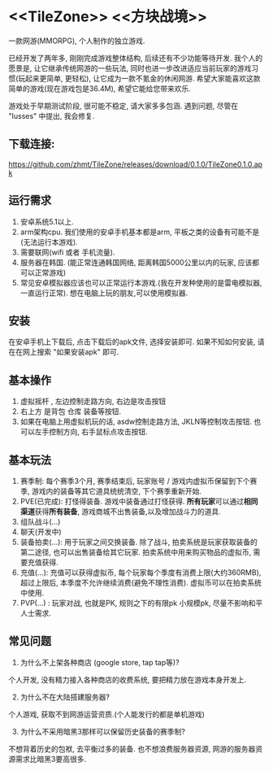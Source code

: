 # &lt;&lt;TileZone>> &lt;&lt;方块战境>> 
一款网游(MMORPG), 个人制作的独立游戏.

已经开发了两年多, 刚刚完成游戏整体结构, 后续还有不少功能等待开发. 我个人的愿景是, 让它继承传统网游的一些玩法, 同时也进一步改进适应当前玩家的游戏习惯(玩起来更简单, 更轻松), 让它成为一款不氪金的休闲网游. 希望大家能喜欢这款简单的游戏(现在游戏包是36.4M),  希望它能给您带来欢乐.

游戏处于早期测试阶段, 很可能不稳定, 请大家多多包涵. 遇到问题, 尽管在 "Iusses" 中提出, 我会修复.

## 下载连接:
https://github.com/zhmt/TileZone/releases/download/0.1.0/TileZone0.1.0.apk

## 运行需求
1. 安卓系统5.1以上.
2. arm架构cpu. 我们使用的安卓手机基本都是arm, 平板之类的设备有可能不是(无法运行本游戏).
3. 需要联网(wifi 或者 手机流量).
4. 服务器在韩国. (能正常连通韩国网络, 距离韩国5000公里以内的玩家, 应该都可以正常游戏)
5. 常见安卓模拟器应该也可以正常运行本游戏.(我在开发种使用的是雷电模拟器, 一直运行正常).
想在电脑上玩的朋友,可以使用模拟器.

## 安装
在安卓手机上下载后, 点击下载后的apk文件, 选择安装即可.
如果不知如何安装, 请在在网上搜索 "如果安装apk" 即可.

## 基本操作
1. 虚拟摇杆  , 左边控制走路方向,  右边是攻击按钮
2. 右上方 是背包 仓库 装备等按钮.
3. 如果在电脑上用虚拟机玩的话,  asdw控制走路方法, JKLN等控制攻击按钮. 也可以左手控制方向, 右手鼠标点攻击按钮.

## 基本玩法
1. 赛季制: 每个赛季3个月, 赛季结束后, 玩家账号 / 游戏内虚拟币保留到下个赛季, 游戏内的装备等其它道具统统清空, 下个赛季重新开始.
1. PVE(已完成): 打怪得装备. 游戏中装备通过打怪获得. **所有玩家**可以通过**相同渠道**获得**所有装备**, 游戏商城不出售装备,以及增加战斗力的道具.
2. 组队战斗(...)
3. 聊天(开发中)
4. 装备拍卖(...): 用于玩家之间交换装备. 除了战斗, 拍卖系统是玩家获取装备的第二途径, 也可以出售装备给其它玩家. 拍卖系统中用来购买物品的虚拟币, 需要充值获得.
5. 充值(...): 充值可以获得虚拟币, 每个玩家每个季度有消费上限(大约360RMB), 超过上限后, 本季度不允许继续消费(避免不理性消费). 虚拟币可以在拍卖系统中使用.
6. PVP(...) : 玩家对战, 也就是PK, 规则之下的有限pk  小规模pk, 尽量不影响和平人士需求.

## 常见问题
1. 为什么不上架各种商店 (google store, tap tap等)?
  
个人开发,  没有精力接入各种商店的收费系统, 要把精力放在游戏本身开发上.

2. 为什么不在大陆搭建服务器?

个人游戏, 获取不到网游运营资质.(个人能发行的都是单机游戏)

3. 为什么不采用暗黑3那样可以保留历史装备的赛季制?

不想背着历史的包袱, 去平衡过多的装备. 也不想浪费服务器资源, 网游的服务器资源需求比暗黑3要高很多.

